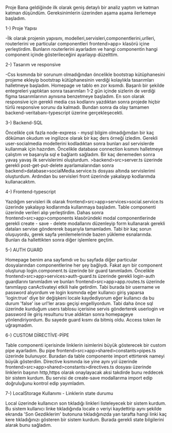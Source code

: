 Proje Bana geldiğinde ilk olarak geniş detaylı bir analiz yaptım ve katman katman düşündüm. Gereksinimlerin üzerinden aşama aşama ilerlemeye başladım.

1-) Proje Yapısı

-İlk olarak projenin yapısını, modelleri,servisleri,componentlerini,urlleri, routerlerini ve particular componentleri frontend>app> klasörü içine yerleştirdim. Bunların routerlerini ayarladım ve hangi componentin hangi component içinde gösterileceğini ayarlayıp düzelttim.

2-) Tasarım ve responsive

-Css kısmında bir sorunum olmadığından öncelikle bootstrap kütüphanesini projeme ekleyip bootstrap kütüphanesinin verdiği kolaylıkla tasarımları halletmeye başladım. 
Homepage ve tablo en zor kısımdı. Başarılı bir şekilde entegreleri yaptıktan sonra tasarımları 1-2 gün içinde sizlerin de verdiği figma tasarımlarının aynısına benzetmeye başladım. En son olarak responsive için gerekli media css kodlarını yazdıktan sonra projede hiçbir türlü responsive sorunu da kalmadı. Bundan sonra da olay tamamen backend-veritabanı-typescript üzerine gerçekleşecekti.

3-) Backend-SQL

Öncelikle çok fazla node-express - mysql bilgim olmadığımdan bir kaç döküman okudum ve ingilizce olarak bir kaç ders örneği izledim. Gerekli user-socialmedia modellerini kodladıktan sonra bunları asıl servislerde kullanmak için hazırdım. Öncelikle database connection kısmını halletmeye çalıştım ve başarıyla sql e bağlantı sağladım. Bir kaç denemeden sonra yavaş yavaş ilk servislerimi oluşturdum. >backend>src>server.ts üzerinde gerekli post-get-put-delete ayarlamalarından sonra backend>database>socialMedia.service.ts dosyası altında servislerimi oluşturdum. Ardından bu servisleri front üzerinde yakalayıp kodlarımda kullanacaktım.

4-) Frontend-typescript

Yazdığım servisleri ilk olarak frontend>src>app>services>social.service.ts üzerinde yakalayıp kodlarımda kullanmaya başladım. Table componenti üzerinde verileri alıp yerleştirdim. Dahas sonra frontend>src>app>components klasöründeki modal componentlerinde gerekli create - save - delete modallarını düzenleyip form kullanarak gerekli dataları servise göndererek başarıyla tamamladım. Tabi bir kaç sorun oluşuyordu, gerek sayfa yenilemelerinde bazen yükleme esnalarında. Bunları da hallettikten sonra diğer işlemlere geçtim.

5-) AUTH GUARD

Homepage benim ana sayfamdı ve bu sayfada diğer particular dosyalarından componentlerine her şey bağlıydı. Fakat ayrı bir component oluşturup login.component.ts üzerinde bir guard tanımladım. Öncelikle frontend>src>app>services>auth-guard.ts üzerinde gerekli login-auth guardlarını tanımladım ve bunları
frontend>src>app>app.routes.ts üzerinde tanımlayıp canActivateyi etkili hale getirdim. Tabi burada bir username ve password alıyordum ve login kısmında eğer kullanıcı giriş yaparsa 'login:true' diye bir değişkeni locale kaydediyorum eğer kullanıcı da bu durum 'false' ise url'ler arası geçişi engelliyordum. Tabi daha önce sql üzerinde kurduğum users tablosu içerisine servis gönderterek userlogin ve password ile giriş resultunu true aldıktan sonra homepageye yönlendiriyordum. Bu sayede guard kısmı da bitmiş oldu. Access token ile uğraşmadım.

6-) CUSTOM DİRECTİVE-PİPE

Table componenti içerisinde linklerin isimlerini büyük gösterecek bir custom pipe ayarladım. Bu pipe frontend>src>app>shared>constants>pipes.ts üzerinde bulunuyor. Buradan da table componente import ettirterek nameyi büyük gösterdim. 
Directive kısmında ise yine aynı yol üzerinde frontend>src>app>shared>constants>directives.ts dosyası üzerinde linklerin başının http,https olarak onaylayacak aksi takdirde bunu reddecek bir sistem kurdum. Bu servisi de create-save modallarıma import edip doğruluğunu kontrol edip yayımladım.

7-) LocalStorage Kullanımı - Linklerin state durumu

Local üzerinde kullanıcın son tıkladığı linkleri listeleyecek bir sistem kurdum. Bu sistem kullanıcı linke tıkladığında locale o veriyi kaydettirip aynı şekilde ekranda 'Son Gezdiklerim' butonuna tıkladığınızda yan tarafta hangi linki kaç kere tıkladığınızı gösteren bir sistem kurdum. Burada gerekli state bilgilerini alarak bunu sağladım.
